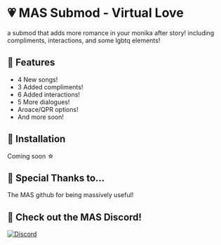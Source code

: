 
# 💗 MAS Submod - Virtual Love
a submod that adds more romance in your monika after story! including compliments, interactions, and some lgbtq elements!

## 🌸 Features
- 4 New songs!
- 3 Added compliments!
- 6 Added interactions!
- 5 More dialogues!
- Aroace/QPR options!
- And more soon!

## 🍄 Installation
Coming soon ☆

## 💓 Special Thanks to...
The MAS github for being massively useful!

## 🎀 Check out the MAS Discord!
[![Discord](https://discordapp.com/api/guilds/372766620977725441/widget.png?style=banner1)](https://discord.gg/monika-after-story)
